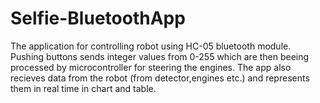 # Selfie-BluetoothApp

The application for controlling robot using HC-05 bluetooth module. 
Pushing buttons sends integer values from 0-255 which are then beeing processed by microcontroller for steering the engines.
The app also recieves data from the robot (from detector,engines etc.) and represents them in real time in chart and table.
